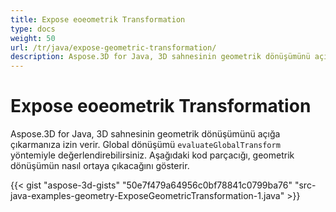 ```yaml
---
title: Expose eoeometrik Transformation
type: docs
weight: 50
url: /tr/java/expose-geometric-transformation/
description: Aspose.3D for Java, 3D sahnesinin geometrik dönüşümünü açığa çıkarmanıza izin verir. Evaluateglobaltransform yöntemini kullanarak küresel dönüşümü değerlendirebilirsiniz.
---
```

#  **Expose eoeometrik Transformation**
Aspose.3D for Java, 3D sahnesinin geometrik dönüşümünü açığa çıkarmanıza izin verir. Global dönüşümü `evaluateGlobalTransform` yöntemiyle değerlendirebilirsiniz. Aşağıdaki kod parçacığı, geometrik dönüşümün nasıl ortaya çıkacağını gösterir.

{{< gist "aspose-3d-gists" "50e7f479a64956c0bf78841c0799ba76" "src-java-examples-geometry-ExposeGeometricTransformation-1.java" >}}
